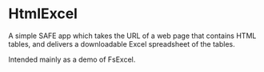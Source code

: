 # HtmlExcel

A simple SAFE app which takes the URL of a web page that contains HTML tables, and delivers
a downloadable Excel spreadsheet of the tables.

Intended mainly as a demo of FsExcel.